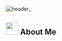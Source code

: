 ![header_](https://github.com/James-jb/James-jb/assets/85723291/d46b5e0b-2b4a-4afa-8fef-54b51607c04b)

## <img src="https://media.giphy.com/media/b88QlTSTsj3bEHQyZf/giphy.gif" height="34px" /> About Me

